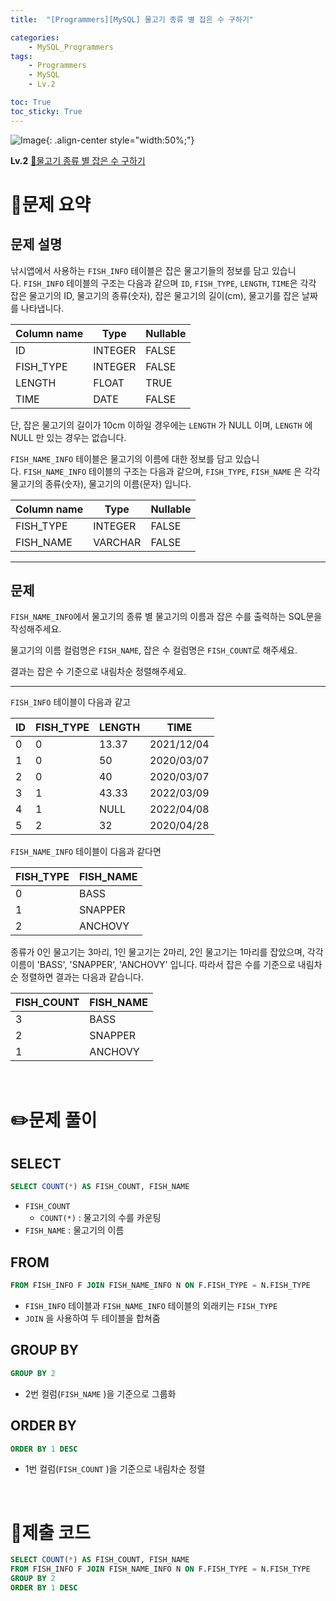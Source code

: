 ```yaml
---
title:  "[Programmers][MySQL] 물고기 종류 별 잡은 수 구하기"

categories: 
    - MySQL_Programmers
tags: 
    - Programmers
    - MySQL
    - Lv.2

toc: True
toc_sticky: True
---
```

![Image](https://github.com/user-attachments/assets/61171657-416b-4bc4-a74a-f29ecd4b43b5){: .align-center style="width:50%;"}

**Lv.2**
[🔗물고기 종류 별 잡은 수 구하기](https://school.programmers.co.kr/learn/courses/30/lessons/293257)

# 📝문제 요약
## 문제 설명

낚시앱에서 사용하는 `FISH_INFO` 테이블은 잡은 물고기들의 정보를 담고 있습니다. `FISH_INFO` 테이블의 구조는 다음과 같으며 `ID`, `FISH_TYPE`, `LENGTH`, `TIME`은 각각 잡은 물고기의 ID, 물고기의 종류(숫자), 잡은 물고기의 길이(cm), 물고기를 잡은 날짜를 나타냅니다.

| Column name | Type | Nullable |
| --- | --- | --- |
| ID | INTEGER | FALSE |
| FISH_TYPE | INTEGER | FALSE |
| LENGTH | FLOAT | TRUE |
| TIME | DATE | FALSE |

단, 잡은 물고기의 길이가 10cm 이하일 경우에는 `LENGTH` 가 NULL 이며, `LENGTH` 에 NULL 만 있는 경우는 없습니다.

`FISH_NAME_INFO` 테이블은 물고기의 이름에 대한 정보를 담고 있습니다. `FISH_NAME_INFO` 테이블의 구조는 다음과 같으며, `FISH_TYPE`, `FISH_NAME` 은 각각 물고기의 종류(숫자), 물고기의 이름(문자) 입니다.

| Column name | Type | Nullable |
| --- | --- | --- |
| FISH_TYPE | INTEGER | FALSE |
| FISH_NAME | VARCHAR | FALSE |

---

## 문제

`FISH_NAME_INFO`에서 물고기의 종류 별 물고기의 이름과 잡은 수를 출력하는 SQL문을 작성해주세요.

물고기의 이름 컬럼명은 `FISH_NAME`, 잡은 수 컬럼명은 `FISH_COUNT`로 해주세요.

결과는 잡은 수 기준으로 내림차순 정렬해주세요.

---

`FISH_INFO` 테이블이 다음과 같고

| ID | FISH_TYPE | LENGTH | TIME |
| --- | --- | --- | --- |
| 0 | 0 | 13.37 | 2021/12/04 |
| 1 | 0 | 50 | 2020/03/07 |
| 2 | 0 | 40 | 2020/03/07 |
| 3 | 1 | 43.33 | 2022/03/09 |
| 4 | 1 | NULL | 2022/04/08 |
| 5 | 2 | 32 | 2020/04/28 |

`FISH_NAME_INFO` 테이블이 다음과 같다면

| FISH_TYPE | FISH_NAME |
| --- | --- |
| 0 | BASS |
| 1 | SNAPPER |
| 2 | ANCHOVY |

종류가 0인 물고기는 3마리, 1인 물고기는 2마리, 2인 물고기는 1마리를 잡았으며, 각각 이름이 'BASS', 'SNAPPER', 'ANCHOVY' 입니다. 따라서 잡은 수를 기준으로 내림차순 정렬하면 결과는 다음과 같습니다.

| FISH_COUNT | FISH_NAME |
| --- | --- |
| 3 | BASS |
| 2 | SNAPPER |
| 1 | ANCHOVY |


<br>

# ✏️문제 풀이
## SELECT

```sql
SELECT COUNT(*) AS FISH_COUNT, FISH_NAME
```

- `FISH_COUNT`
    - `COUNT(*)` : 물고기의 수를 카운팅
- `FISH_NAME` : 물고기의 이름

## FROM

```sql
FROM FISH_INFO F JOIN FISH_NAME_INFO N ON F.FISH_TYPE = N.FISH_TYPE
```

- `FISH_INFO` 테이블과 `FISH_NAME_INFO` 테이블의 외래키는 `FISH_TYPE`
- `JOIN` 을 사용하여 두 테이블을 합쳐줌

## GROUP BY

```sql
GROUP BY 2
```

- 2번 컬럼(`FISH_NAME` )을 기준으로 그룹화

## ORDER BY

```sql
ORDER BY 1 DESC
```

- 1번 컬럼(`FISH_COUNT` )을 기준으로 내림차순 정렬

<br>

# 💯제출 코드
```sql
SELECT COUNT(*) AS FISH_COUNT, FISH_NAME
FROM FISH_INFO F JOIN FISH_NAME_INFO N ON F.FISH_TYPE = N.FISH_TYPE
GROUP BY 2
ORDER BY 1 DESC
```